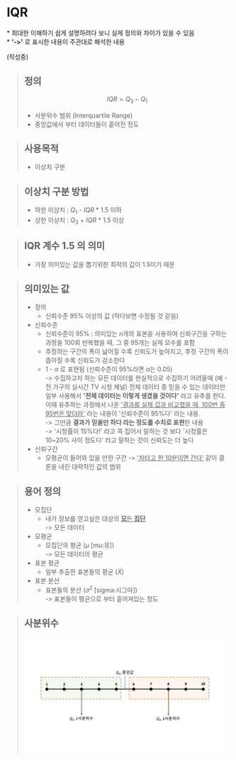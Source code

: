 # IQR 
\* 최대한 이해하기 쉽게 설명하려다 보니 실제 정의와 차이가 있을 수 있음  
\* **'->'** 로 표시한 내용이 주관대로 해석한 내용

(작성중)

> 정의 
> - 
> $$ IQR = Q_3 - Q_1 $$
> - 사분위수 범위 (Interquartile Range)  
> - 중앙값에서 부터 데이터들이 흩어진 정도


> 사용목적 
> - 
> - 이상치 구분


> 이상치 구분 방법
> - 
> - 하한 이상치 : $Q_1$ - $IQR$ * 1.5 이하
> - 상한 이상치 : $Q_3$ + $IQR$ * 1.5 이상


> IQR 계수 1.5 의 의미
> - 
> - 가장 의미있는 값을 뽑기위한 최적의 값이 1.5이기 때문


> 의미있는 값
> - 
> - 정의
>   - 신뢰수준 95% 이상의 값 (적다보면 수정될 것 같음)
> - 신뢰수준
>   - 신뢰수준이 95% : 의미있는 $n$개의 표본을 사용하여 신뢰구간을 구하는 과정을 100회 반복했을 때, 그 중 95개는 실제 모수를 포함  
>   - 추정하는 구간의 폭이 넓어질 수록 신뢰도가 높아지고, 추정 구간의 폭이 좁아질 수록 신뢰도가 감소한다  
>   - 1 - $\alpha$ 로 표현됨 (신뢰수준이 95%라면 $\alpha$는 0.05)  
>   -> 수집하고자 하는 모든 데이터를 현실적으로 수집하기 어려울때 (예 - 전 가구의 실시간 TV 시청 채널) 전체 데이터 중 믿을 수 있는 데이터만 일부 사용해서 **'전체 데이터는 이렇게 생겼을 것이다'** 라고 유추를 한다. 이때 유추하는 과정에서 나온 <U>'결과를 실제 값과 비교했을 때, 100번 중 95번은 맞더라'</U> 라는 내용이 '신뢰수준이 95%다' 라는 내용.  
>   -> 그만큼 **결과가 믿을만 하다 라는 정도를 수치로 표현**한 내용  
>   -> '시청률이 15%다!' 라고 콕 집어서 말하는 것 보다 '시청률은 10~20% 사이 정도다' 라고 말하는 것이 신뢰도는 더 높다
> - 신뢰구간
>   - 모평균이 들어와 있을 만한 구간
>   -> <U>'차타고 한 10분이면 간다'</U> 같이 결론을 내린 대략적인 값의 범위


> 용어 정의
> -
> - 모집단
>   - 내가 정보를 얻고싶은 대상의 <U>**모**든 **집단**</U>  
>   -> 모든 데이터
> - 모평균
>   - 모집단의 평균 ($\mu$ [mu:뮤])  
>   -> 모든 데이터의 평균
> - 표본 평균
>   - 일부 추출한 표본들의 평균 ($\bar{X}$)
> - 표본 분산
>   - 표본들의 분산 ($\sigma^2$ [sigma:시그마])  
>   -> 표본들이 평균으로 부터 흩어져있는 정도


> 사분위수
> - 
> ![사분위](~@source/img/../../../img/사분위수.jpg)
